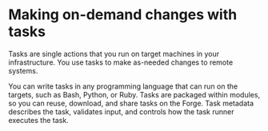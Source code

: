 # Making on-demand changes with tasks

Tasks are single actions that you run on target machines in your infrastructure.
You use tasks to make as-needed changes to remote systems.

You can write tasks in any programming language that can run on the targets,
such as Bash, Python, or Ruby. Tasks are packaged within modules, so you can
reuse, download, and share tasks on the Forge. Task metadata describes the task,
validates input, and controls how the task runner executes the task.